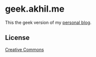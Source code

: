 # geek.akhil.me

This the geek version of my [personal blog](http://akhil.me). 


## License

[Creative Commons](http://creativecommons.org/licenses/by-nc-sa/3.0/)
